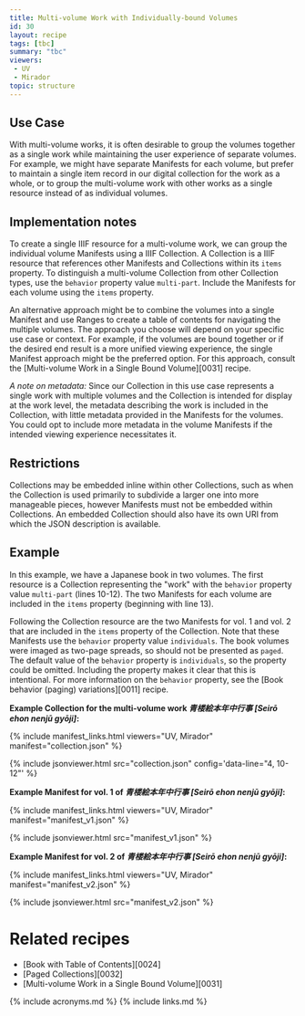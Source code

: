```yaml
---
title: Multi-volume Work with Individually-bound Volumes
id: 30
layout: recipe
tags: [tbc]
summary: "tbc"
viewers:
 - UV
 - Mirador  
topic: structure
---
```


## Use Case

With multi-volume works, it is often desirable to group the volumes together as a single work while maintaining the user experience of separate volumes. For example, we might have separate Manifests for each volume, but prefer to maintain a single item record in our digital collection for the work as a whole, or to group the multi-volume work with other works as a single resource instead of as individual volumes.

## Implementation notes

To create a single IIIF resource for a multi-volume work, we can group the individual volume Manifests using a IIIF Collection. A Collection is a IIIF resource that references other Manifests and Collections within its `items` property. To distinguish a multi-volume Collection from other Collection types, use the `behavior` property value `multi-part`. Include the Manifests for each volume using the `items` property.

An alternative approach might be to combine the volumes into a single Manifest and use Ranges to create a table of contents for navigating the multiple volumes. The approach you choose will depend on your specific use case or context. For example, if the volumes are bound together or if the desired end result is a more unified viewing experience, the single Manifest approach might be the preferred option. For this approach, consult the [Multi-volume Work in a Single Bound Volume][0031] recipe.

*A note on metadata:* Since our Collection in this use case represents a single work with multiple volumes and the Collection is intended for display at the work level, the metadata describing the work is included in the Collection, with little metadata provided in the Manifests for the volumes. You could opt to include more metadata in the volume Manifests if the intended viewing experience necessitates it.

## Restrictions

Collections may be embedded inline within other Collections, such as when the Collection is used primarily to subdivide a larger one into more manageable pieces, however Manifests must not be embedded within Collections. An embedded Collection should also have its own URI from which the JSON description is available.

## Example

In this example, we have a Japanese book in two volumes. The first resource is a Collection representing the "work" with the `behavior` property value `multi-part` (lines 10-12). The two Manifests for each volume are included in the `items` property (beginning with line 13).

Following the Collection resource are the two Manifests for vol. 1 and vol. 2 that are included in the `items` property of the Collection. Note that these Manifests use the `behavior` property value `individuals`. The book volumes were imaged as two-page spreads, so should not be presented as `paged`. The default value of the `behavior` property is `individuals`, so the property could be omitted. Including the property makes it clear that this is intentional. For more information on the `behavior` property, see the [Book behavior (paging) variations][0011] recipe.

**Example Collection for the multi-volume work *青楼絵本年中行事 [Seirō ehon nenjū gyōji]*:**

{% include manifest_links.html viewers="UV, Mirador" manifest="collection.json" %}

{% include jsonviewer.html src="collection.json" config='data-line="4, 10-12"' %}

**Example Manifest for vol. 1 of *青楼絵本年中行事 [Seirō ehon nenjū gyōji]*:**

{% include manifest_links.html viewers="UV, Mirador" manifest="manifest_v1.json" %}

{% include jsonviewer.html src="manifest_v1.json" %}

**Example Manifest for vol. 2 of *青楼絵本年中行事 [Seirō ehon nenjū gyōji]*:**

{% include manifest_links.html viewers="UV, Mirador" manifest="manifest_v2.json" %}

{% include jsonviewer.html src="manifest_v2.json" %}

# Related recipes

* [Book with Table of Contents][0024]
* [Paged Collections][0032]
* [Multi-volume Work in a Single Bound Volume][0031]

{% include acronyms.md %}
{% include links.md %}
